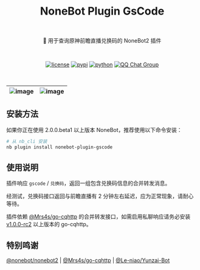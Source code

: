 <h1 align="center">NoneBot Plugin GsCode</h1></br>


<p align="center">🤖 用于查询原神前瞻直播兑换码的 NoneBot2 插件</p></br>


<p align="center">
  <a href="https://raw.githubusercontent.com/monsterxcn/nonebot-plugin-gscode/master/LICENSE"><img src="https://img.shields.io/github/license/monsterxcn/nonebot-plugin-gscode?style=flat-square" alt="license" /></a>
  <a href="https://pypi.python.org/pypi/nonebot-plugin-gscode"><img src="https://img.shields.io/pypi/v/nonebot-plugin-gscode?style=flat-square" alt="pypi" /></a>
  <a href="https://www.python.org/"><img src="https://img.shields.io/badge/python-3.8+-blue?style=flat-square" alt="python" /></a>
  <a href="https://jq.qq.com/?_wv=1027&k=GF2vqPgf"><img src="https://img.shields.io/badge/QQ%E7%BE%A4-662597191-orange?style=flat-square" alt="QQ Chat Group" /></a><br />
</p></br>


| ![image](https://user-images.githubusercontent.com/22407052/204017447-84f300f4-0df2-44df-ac3e-4bc72a47d816.png) | ![image](https://user-images.githubusercontent.com/22407052/204016397-2c2063cb-9e0d-4060-808d-32b2bb84bc69.png) |
|:--:|:--:|


## 安装方法


如果你正在使用 2.0.0.beta1 以上版本 NoneBot，推荐使用以下命令安装：


```bash
# 从 nb_cli 安装
nb plugin install nonebot-plugin-gscode
```


## 使用说明


插件响应 `gscode` / `兑换码`，返回一组包含兑换码信息的合并转发消息。


经测试，兑换码接口返回与前瞻直播有 2 分钟左右延迟，应为正常现象，请耐心等待。


插件依赖 [@Mrs4s/go-cqhttp](https://github.com/Mrs4s/go-cqhttp) 的合并转发接口，如需启用私聊响应请务必安装 [v1.0.0-rc2](https://github.com/Mrs4s/go-cqhttp/releases/tag/v1.0.0-rc2) 以上版本的 go-cqhttp。


## 特别鸣谢


[@nonebot/nonebot2](https://github.com/nonebot/nonebot2/) | [@Mrs4s/go-cqhttp](https://github.com/Mrs4s/go-cqhttp) | [@Le-niao/Yunzai-Bot](https://github.com/Le-niao/Yunzai-Bot)
